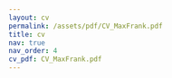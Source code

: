 ```yaml
---
layout: cv
permalink: /assets/pdf/CV_MaxFrank.pdf
title: cv
nav: true
nav_order: 4
cv_pdf: CV_MaxFrank.pdf
---
```

